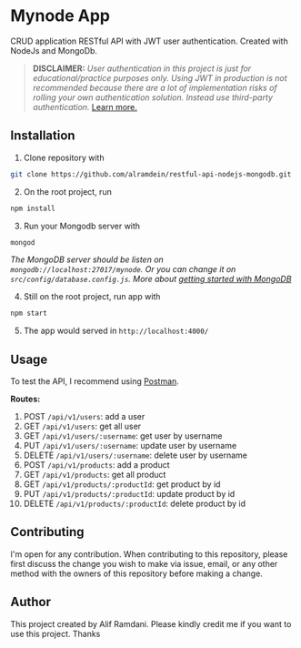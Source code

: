 # Mynode App

CRUD application RESTful API with JWT user authentication. Created with NodeJs and MongoDb.
> **DISCLAIMER:**</span> *User authentication in this project is just for educational/practice purposes only. Using JWT in production is not recommended because there are a lot of implementation risks of rolling your own authentication solution. Instead use third-party authentication.* [Learn more.](https://dzone.com/articles/user-authentication-best-practices-checklist)


## Installation

1. Clone repository with <br/>
```bash
git clone https://github.com/alramdein/restful-api-nodejs-mongodb.git
```
2. On the root project, run 
```bash
npm install
```
3. Run your Mongodb server with 
```bash 
mongod
```

*The MongoDB server should be listen on `mongodb://localhost:27017/mynode`. Or you can change it on `src/config/database.config.js`. More about [getting started with MongoDB](https://www.freecodecamp.org/news/learn-mongodb-a4ce205e7739/)*

4. Still on the root project, run app with 
```bash
npm start
``` 
5. The app would served in `http://localhost:4000/`

## Usage

To test the API, I recommend using [Postman](https://www.postman.com/downloads/). 

**Routes:**
1. POST `/api/v1/users`: add a user
2. GET `/api/v1/users`: get all user
3. GET `/api/v1/users/:username`: get user by username
4. PUT `/api/v1/users/:username`: update user by username
5. DELETE `/api/v1/users/:username`: delete user by username
6. POST `/api/v1/products`: add a product
7. GET `/api/v1/products`: get all product
8. GET `/api/v1/products/:productId`: get product by id
9. PUT `/api/v1/products/:productId`: update product by id
10. DELETE `/api/v1/products/:productId`: delete product by id

## Contributing

I'm open for any contribution. When contributing to this repository, please first discuss the change you wish to make via issue, email, or any other method with the owners of this repository before making a change.

## Author

This project created by Alif Ramdani. Please kindly credit me if you want to use this project. Thanks
